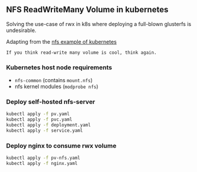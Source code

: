 ## NFS ReadWriteMany Volume in kubernetes 

Solving the use-case of rwx in k8s where deploying a full-blown glusterfs is undesirable.

Adapting from the [nfs example of kubernetes](https://github.com/kubernetes/examples/tree/master/staging/volumes/nfs) 

`If you think read-write many volume is cool, think again.`

### Kubernetes host node requirements

- `nfs-common` (contains `mount.nfs`)
- nfs kernel modules (`modprobe nfs`)

### Deploy self-hosted nfs-server

```bash
kubectl apply -f pv.yaml
kubectl apply -f pvc.yaml
kubectl apply -f deployment.yaml
kubectl apply -f service.yaml
``` 

### Deploy nginx to consume rwx volume

```bash
kubectl apply -f pv-nfs.yaml
kubectl apply -f nginx.yaml
```